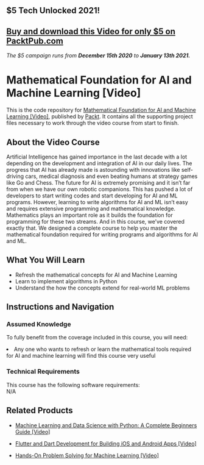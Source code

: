 ## $5 Tech Unlocked 2021!
[Buy and download this Video for only $5 on PacktPub.com](https://www.packtpub.com/product/mathematical-foundation-for-ai-and-machine-learning-video/9781789613209)
-----
*The $5 campaign         runs from __December 15th 2020__ to __January 13th 2021.__*

# Mathematical Foundation for AI and Machine Learning [Video]
This is the code repository for [Mathematical Foundation for AI and Machine Learning [Video]](https://www.packtpub.com/application-development/mathematical-foundation-ai-and-machine-learning-video), published by [Packt](https://www.packtpub.com/?utm_source=github). It contains all the supporting project files necessary to work through the video course from start to finish.
## About the Video Course
Artificial Intelligence has gained importance in the last decade with a lot depending on the development and integration of AI in our daily lives. The progress that AI has already made is astounding with innovations like self-driving cars, medical diagnosis and even beating humans at strategy games like Go and Chess. The future for AI is extremely promising and it isn’t far from when we have our own robotic companions. This has pushed a lot of developers to start writing codes and start developing for AI and ML programs. However, learning to write algorithms for AI and ML isn’t easy and requires extensive programming and mathematical knowledge. Mathematics plays an important role as it builds the foundation for programming for these two streams. And in this course, we’ve covered exactly that. We designed a complete course to help you master the mathematical foundation required for writing programs and algorithms for AI and ML.

<H2>What You Will Learn</H2>
<DIV class=book-info-will-learn-text>
<UL>
<LI> Refresh the mathematical concepts for AI and Machine Learning</LI>
<LI> Learn to implement algorithms in Python</LI>
<LI> Understand the how the concepts extend for real-world ML problems</LI>
</UL></DIV>

## Instructions and Navigation
### Assumed Knowledge
To fully benefit from the coverage included in this course, you will need:<br/>
<DIV class=book-info-will-learn-text>
<LI> Any one who wants to refresh or learn the mathematical tools required for AI and machine learning will find this course very useful</LI> 
<DIV>

### Technical Requirements
This course has the following software requirements:<br/>
N/A

## Related Products
* [Machine Learning and Data Science with Python: A Complete Beginners Guide [Video]  ](https://www.packtpub.com/application-development/machine-learning-and-data-science-python-complete-beginners-guide-video)

* [Flutter and Dart Development for Building iOS and Android Apps [Video] ]( https://www.packtpub.com/application-development/flutter-and-dart-development-building-ios-and-android-apps-video)

* [Hands-On Problem Solving for Machine Learning [Video]  ]( https://www.packtpub.com/big-data-and-business-intelligence/hands-problem-solving-machine-learning-video)
